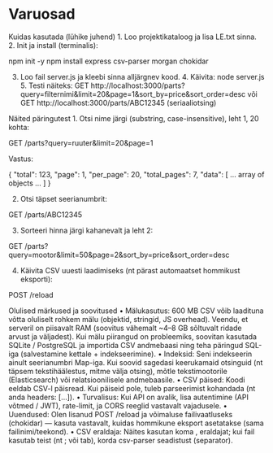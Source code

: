 # Varuosad

Kuidas kasutada (lühike juhend)
	1.	Loo projektikataloog ja lisa LE.txt sinna.
	2.	Init ja install (terminalis):

npm init -y
npm install express csv-parser morgan chokidar

3.	Loo fail server.js ja kleebi sinna alljärgnev kood.
	4.	Käivita: node server.js
	5.	Testi näiteks: GET http://localhost:3000/parts?query=filternimi&limit=20&page=1&sort_by=price&sort_order=desc
või GET http://localhost:3000/parts/ABC12345 (seriaaliotsing)

Näited päringutest
	1.	Otsi nime järgi (substring, case-insensitive), leht 1, 20 kohta:

  GET /parts?query=ruuter&limit=20&page=1

  Vastus:

  {
  "total": 123,
  "page": 1,
  "per_page": 20,
  "total_pages": 7,
  "data": [ ... array of objects ... ]
}

2.	Otsi täpset seerianumbrit:

   GET /parts/ABC12345

3.	Sorteeri hinna järgi kahanevalt ja leht 2:

   GET /parts?query=mootor&limit=50&page=2&sort_by=price&sort_order=desc

4.	Käivita CSV uuesti laadimiseks (nt pärast automaatset hommikust eksporti):

   POST /reload

Olulised märkused ja soovitused
	•	Mälukasutus: 600 MB CSV võib laadituna võtta oluliselt rohkem mälu (objektid, stringid, JS overhead). Veendu, et serveril on piisavalt RAM (soovitus vähemalt ~4–8 GB sõltuvalt ridade arvust ja väljadest). Kui mälu piirangud on probleemiks, soovitan kasutada SQLite / PostgreSQL ja importida CSV andmebaasi ning teha päringud SQL-iga (salvestamine kettale + indekseerimine).
	•	Indeksid: Seni indekseerin ainult seerianumbri Map-iga. Kui soovid sagedasi keerukamaid otsinguid (nt täpsem tekstihäälestus, mitme välja otsing), mõtle tekstimootorile (Elasticsearch) või relatsioonilisele andmebaasile.
	•	CSV päised: Koodi eeldab CSV-l päisread. Kui päiseid pole, tuleb parseerimist kohandada (nt anda headers: [...]).
	•	Turvalisus: Kui API on avalik, lisa autentimine (API võtmed / JWT), rate-limit, ja CORS reeglid vastavalt vajadusele.
	•	Uuendused: Olen lisanud POST /reload ja võimaluse failivaatluseks (chokidar) — kasuta vastavalt, kuidas hommikune eksport asetatakse (sama failinimi/teekond).
	•	CSV eraldaja: Näites kasutan koma , eraldajat; kui fail kasutab teist (nt ; või tab), korda csv-parser seadistust (separator).
  
